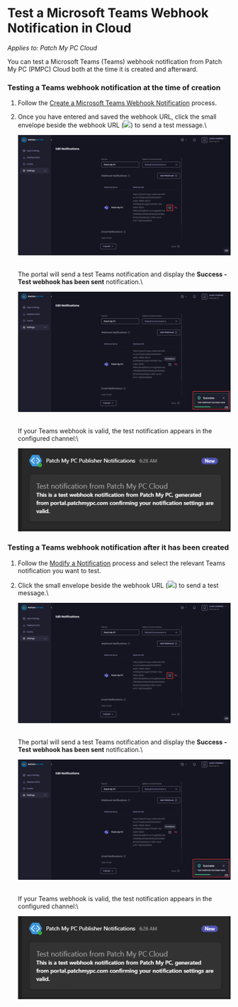 # Test a Microsoft Teams Webhook Notification in Cloud

_Applies to: Patch My PC Cloud_

You can test a Microsoft Teams (Teams) webhook notification from Patch My PC (PMPC) Cloud both at the time it is created and afterward.

### Testing a Teams webhook notification at the time of creation

1. Follow the [Create a Microsoft Teams Webhook Notification](../create-a-microsoft-teams-webhook-notification-in-cloud.md) process.
2.  Once you have entered and saved the webhook URL, click the small envelope beside the webhook URL (![](../../../../_images/image-\(1900\).png%3E)) to send a test message.\\

    ![Clicking the small envelope beside the Webhook URL to send a test message.](<../../../../.gitbook/assets/image-(1913) (1).png>)

    \
    The portal will send a test Teams notification and display the **Success - Test webhook has been sent** notification.\\

    !["Success - Test webhook has been sent" notification](<../../../../.gitbook/assets/image-(1914) (1).png>)

    \
    If your Teams webhook is valid, the test notification appears in the configured channel:\\

    ![Test notification](<../../../../.gitbook/assets/image-(1915) (1).png>)

### Testing a Teams webhook notification after it has been created

1. Follow the [Modify a Notification](../modify-a-cloud-notification.md) process and select the relevant Teams notification you want to test.
2.  Click the small envelope beside the webhook URL (![](../../../../_images/image-\(1900\).png%3E)) to send a test message.\\

    ![Clicking the small envelope beside the Webhook URL to send a test message.](<../../../../.gitbook/assets/image-(1913) (1).png>)

    \
    The portal will send a test Teams notification and display the **Success - Test webhook has been sent** notification.\\

    !["Success - Test webhook has been sent" notification](<../../../../.gitbook/assets/image-(1914) (1).png>)

    \
    If your Teams webhook is valid, the test notification appears in the configured channel:\\

    ![Test notification](<../../../../.gitbook/assets/image-(1915) (1).png>)
